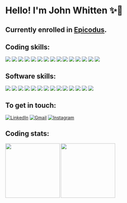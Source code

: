 # **Hello! I'm John Whitten** ✨🐢

## Currently enrolled in <a href="https://www.epicodus.com/" target="_blank">Epicodus</a>.

## **Coding skills:**

<a><img src="https://img.shields.io/badge/C%23-1f212b?style=for-the-badge&logo=c-sharp&logoColor=239120"/></a>
<a><img src="https://img.shields.io/badge/CSS3-1f212b?style=for-the-badge&logo=css3&logoColor=1572B6"/></a>
<a><img src="https://img.shields.io/badge/GIT-1f212b?style=for-the-badge&logo=git&logoColor=E44C30"/></a>
<a><img src="https://img.shields.io/badge/GitHub-1f212b?style=for-the-badge&logo=github&logoColor=white"/></a>
<a><img src="https://img.shields.io/badge/HTML5-1f212b?style=for-the-badge&logo=html5&logoColor=E34F26"/></a>
<a><img src="https://img.shields.io/badge/JavaScript-1f212b?style=for-the-badge&logo=javascript&logoColor=f0db4f"/></a>
<a><img src="https://img.shields.io/badge/Jest-1f212b?style=for-the-badge&logo=jest&logoColor=C21325"/></a>
<a><img src="https://img.shields.io/badge/json-1f212b?style=for-the-badge&logo=json&logoColor=5E5C5C"/></a>
<a><img src="https://img.shields.io/badge/jQuery-1f212b?style=for-the-badge&logo=jquery&logoColor=0769AD"/></a>
<a><img src="https://img.shields.io/badge/Markdown-1f212b?style=for-the-badge&logo=markdown&logoColor=white"/></a>
<a><img src="https://img.shields.io/badge/Node.js-1f212b?style=for-the-badge&logo=nodedotjs&logoColor=339933"/></a>
<a><img src="https://img.shields.io/badge/npm-1f212b?style=for-the-badge&logo=npm&logoColor=CB3837"/></a>
<a><img src="https://img.shields.io/badge/React-1f212b?style=for-the-badge&logo=react&logoColor=white"/></a>
<a><img src="https://img.shields.io/badge/Visual_Studio_Code-1f212b?style=for-the-badge&logo=visual%20studio%20code&logoColor=0078D4"/></a>
<a><img src="https://img.shields.io/badge/Webpack-1f212b?style=for-the-badge&logo=Webpack&logoColor=8DD6F9"/></a>

## **Software skills:**

<a><img src="https://img.shields.io/badge/Adobe%20after%20affects-1f212b?style=for-the-badge&logo=Adobe%20after%20effects&logoColor=CF96FD"/></a>
<a><img src="https://img.shields.io/badge/Adobe%20Creative%20Cloud-1f212b?style=for-the-badge&logo=Adobe%20Creative%20Cloud&logoColor=DA1F26"/></a>
<a><img src="https://img.shields.io/badge/Adobe%20Illustrator-1f212b?style=for-the-badge&logo=adobe%20illustrator&logoColor=FF9A00"/></a>
<a><img src="https://img.shields.io/badge/Adobe%20InDesign-1f212b?style=for-the-badge&logo=Adobe%20InDesign&logoColor=FF3366"/></a>
<a><img src="https://img.shields.io/badge/Adobe%20Lightroom-1f212b?style=for-the-badge&logo=Adobe%20Lightroom&logoColor=31A8FF"/></a>
<a><img src="https://img.shields.io/badge/Adobe%20Photoshop-1f212b?style=for-the-badge&logo=Adobe%20Photoshop&logoColor=31A8FF"/></a>
<a><img src="https://img.shields.io/badge/Adobe%20Premiere%20Pro-1f212b?style=for-the-badge&logo=Adobe%20Premiere%20Pro&logoColor=9999FF"/></a>
<a><img src="https://img.shields.io/badge/Audacity-1f212b?style=for-the-badge&logo=audacity&logoColor=225bff"/></a>
<a><img src="https://img.shields.io/badge/blender-1f212b?style=for-the-badge&logo=blender&logoColor=23F579"/></a>
<a><img src="https://img.shields.io/badge/Discord-1f212b?style=for-the-badge&logo=discord&logoColor=5865F2"/></a>
<a><img src="https://img.shields.io/badge/Google%20Meet-1f212b?style=for-the-badge&logo=google-meet&logoColor=00897B"/></a>
<a><img src="https://img.shields.io/badge/mac%20os-1f212b?style=for-the-badge&logo=apple&logoColor=white"/></a>
<a><img src="https://img.shields.io/badge/Sketch-1f212b?style=for-the-badge&logo=sketch&logoColor=FFB387"/></a>
<a><img src="https://img.shields.io/badge/Zoom-1f212b?style=for-the-badge&logo=zoom&logoColor=2D8CFF"/></a>

## **To get in touch:**

<a href="https://www.linkedin.com/in/johnwhitten-studio/"><img alt="LinkedIn" src="https://img.shields.io/badge/LinkedIn-1f212b?style=for-the-badge&logo=linkedin&logoColor=1572B6"/></a>
<a href="mailto:johnwhitten.studio@gmail.com"><img alt="Gmail" src="https://img.shields.io/badge/Gmail-1f212b?style=for-the-badge&logo=gmail&logoColor=D14836" /></a>
<a href="https://www.instagram.com/john.whitten/?hl=en"><img alt="Instagram" src="https://img.shields.io/badge/Instagram-1f212b?style=for-the-badge&logo=instagram&logoColor=white"/></a>

## **Coding stats:**

<img align="left" height="170px" src="https://github-readme-stats.vercel.app/api?username=johnwhittenstudio&show_icons=true&theme=tokyonight" />
<img align="left" height="170px" src="https://github-readme-stats.vercel.app/api/top-langs/?username=johnwhittenstudio&layout=compact&theme=tokyonight" /><br>
